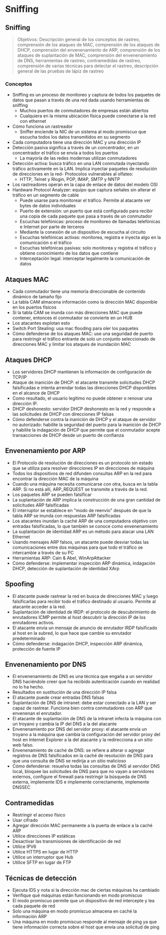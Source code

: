 # Sniffing

## Sniffing

> Objetivos: Descripción general de los conceptos de rastreo, comprensión de los ataques de MAC, comprensión de los ataques de DHCP, comprensión del envenenamiento de ARP, comprensión de los ataques de suplantación de MAC, comprensión del envenenamiento de DNS, herramientas de rastreo, contramedidas de rastreo, comprensión de varias técnicas para detectar el rastreo, descripción general de las pruebas de lápiz de rastreo

### Conceptos

- Sniffing es un proceso de monitoreo y captura de todos los paquetes de datos que pasan a través de una red dada usando herramientas de sniffing
  * Muchos puertos de conmutadores de empresas están abiertos
  * Cualquiera en la misma ubicación física puede conectarse a la red con ethernet
- Cómo funciona un rastreador
  * Sniffer enciende la NIC de un sistema al modo promiscuo que escucha todos los datos transmitidos en su segmento
- Cada computadora tiene una dirección MAC y una dirección IP
- Detección pasiva significa a través de un concentrador, en un concentrador el tráfico se envía a todos los puertos
  * La mayoría de las redes modernas utilizan conmutadores
- Detección activa: busca tráfico en una LAN conmutada inyectando tráfico activamente en la LAN. Implica inyectar paquetes de resolución de direcciones en la red- Protocolos vulnerables al olfateo:
  * HTTP, Telnet y Rlogin, POP, IMAP, SMTP y NNTP
- Los rastreadores operan en la capa de enlace de datos del modelo OSI
- Hardware Protocol Analyzer: equipo que captura señales sin alterar el tráfico en un segmento de cable
  * Puede usarse para monitorear el tráfico. Permite al atacante ver bytes de datos individuales
  * Puerto de extensión: un puerto que está configurado para recibir una copia de cada paquete que pasa a través de un conmutador
  * Escuchas telefónicas: proceso de monitoreo de llamadas telefónicas e Internet por parte de terceros
  * Mediante la conexión de un dispositivo de escucha al circuito
  * Escuchas telefónicas activas: monitorea, registra e inyecta algo en la comunicación o el tráfico
  * Escuchas telefónicas pasivas: solo monitorea y registra el tráfico y obtiene conocimiento de los datos que contiene
  * Interceptación legal: interceptar legalmente la comunicación de datos

## Ataques MAC

- Cada conmutador tiene una memoria direccionable de contenido dinámico de tamaño fijo 
- La tabla CAM almacena información como la dirección MAC disponible en los puertos físicos
- Si la tabla CAM se inunda con más direcciones MAC que puede contener, entonces el conmutador se convierte en un HUB
- Los atacantes explotan esto
- Switch Port Stealing: usa mac flooding para oler los paquetes
- Cómo defenderse de los ataques MAC: use una seguridad de puerto para restringir el tráfico entrante de solo un conjunto seleccionado de direcciones MAC y limitar los ataques de inundación MAC

## Ataques DHCP

- Los servidores DHCP mantienen la información de configuración de TCP/IP
- Ataque de inanición de DHCP: el atacante transmite solicitudes DHCP falsificadas e intenta arrendar todas las direcciones DHCP disponibles en el alcance de DHCP
- Como resultado, el usuario legítimo no puede obtener o renovar una dirección IP.
- DHCP deshonesto: servidor DHCP deshonesto en la red y responde a las solicitudes de DHCP con direcciones IP falsas
- Cómo defenderse contra la inanición de DHCP y el ataque de servidor no autorizado: habilite la seguridad del puerto para la inanición de DHCP y habilite la indagación de DHCP que permite que el conmutador acepte transacciones de DHCP desde un puerto de confianza

## Envenenamiento por ARP

- El Protocolo de resolución de direcciones es un protocolo sin estado que se utiliza para resolver direcciones IP en direcciones de máquina
- Todos los dispositivos de red difunden consultas ARP en la red para encontrar la dirección MAC de la máquina
- Cuando una máquina necesita comunicarse con otra, busca en la tabla ARP. Si no está allí, ARP\_REQUEST se transmite a través de la red.
- Los paquetes ARP se pueden falsificar
- La suplantación de ARP implica la construcción de una gran cantidad de solicitudes ARP falsificadas
- El interruptor se establece en "modo de reenvío" después de que la tabla ARP se inunda con respuestas ARP falsificadas
- Los atacantes inundan la caché ARP de una computadora objetivo con entradas falsificadas, lo que también se conoce como envenenamiento
- La suplantación de identidad ARP es un método para atacar una LAN Ethernet
- Usando mensajes ARP falsos, un atacante puede desviar todas las comunicaciones entre dos máquinas para que todo el tráfico se intercambie a través de su PC
- Herramientas ARP: Cain & Abel, WinArpAttacker
- Cómo defenderse: implementar inspección ARP dinámica, indagación DHCP, detección de suplantación de identidad XArp

## Spoofing

- El atacante puede rastrear la red en busca de direcciones MAC y luego falsificarlas para recibir todo el tráfico destinado al usuario. Permite al atacante acceder a la red.
- Suplantación de identidad de IRDP: el protocolo de descubrimiento de enrutadores ICMP permite al host descubrir la dirección IP de los enrutadores activos.
- El atacante envía un mensaje de anuncio de enrutador IRDP falsificado al host en la subred, lo que hace que cambie su enrutador predeterminado
- Cómo defenderse: indagación DHCP, inspección ARP dinámica, protección de fuente IP

## Envenenamiento por DNS

- El envenenamiento de DNS es una técnica que engaña a un servidor DNS haciéndole creer que ha recibido autenticación cuando en realidad no lo ha hecho.
- Resultados en sustitución de una dirección IP falsa
- El atacante puede crear entradas DNS falsas
- Suplantación de DNS de intranet: debe estar conectado a la LAN y ser capaz de rastrear. Funciona bien contra conmutadores con ARP que envenenan el enrutador.
- El atacante de suplantación de DNS de la intranet infecta la máquina con un troyano y cambia la IP del DNS a la del atacante
- Envenenamiento por DNS del servidor proxy: el atacante envía un troyano a la máquina que cambia la configuración del servidor proxy del host en Internet Explorer a la del atacante y la redirecciona a un sitio web falso.
- Envenenamiento de caché de DNS: se refiere a alterar o agregar registros de DNS falsificados en la caché de resolución de DNS para que una consulta de DNS se redirija a un sitio malicioso
- Cómo defenderse: resuelva todas las consultas de DNS al servidor DNS local, bloquee las solicitudes de DNS para que no vayan a servidores externos, configure el firewall para restringir la búsqueda de DNS externa, implemente IDS e implemente correctamente, implemente DNSSEC


## Contramedidas

- Restringir el acceso físico
- Usar cifrado
- Agregar dirección MAC permanente a la puerta de enlace a la caché ARP
- Utilice direcciones IP estáticas
- Desactivar las transmisiones de identificación de red
- Utilice IPV6
- Utilice HTTPS en lugar de HTTP
- Utilice un interruptor que Hub
- Utilice SFTP en lugar de FTP

## Técnicas de detección

- Ejecuta IDS y nota si la dirección mac de ciertas máquinas ha cambiado
- Verifique qué máquinas están funcionando en modo promiscuo
- El modo promiscuo permite que un dispositivo de red intercepte y lea cada paquete de red
- Solo una máquina en modo promiscuo almacena en caché la información ARP
- Una máquina en modo promiscuo responde al mensaje de ping ya que tiene información correcta sobre el host que envía una solicitud de ping

